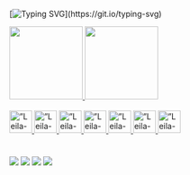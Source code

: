 [![Typing SVG](https://readme-typing-svg.demolab.com?font=Montserrat&pause=1000&color=000000&width=435&lines=%E2%9C%A8+Ol%C3%A1+mundo!+Meu+nome+%C3%A9+Leila+Brum%E2%9C%A8;%F0%9F%91%A9%F0%9F%8F%BB%E2%80%8D%F0%9F%92%BB+Tenho+22+anos+e+estudo+ADS+na+FATEC;%F0%9F%98%8A+Prazer+em+conhec%C3%AA-los!;%F0%9F%A4%97+Sejam+bem-vindos!)](https://git.io/typing-svg)

<div>
	<a href="https://github.com/LeilaBrum">
	<img height="130em"  src="https://github-readme-stats.vercel.app/api?username=leilabrum&show_icons=true&theme=buefy&include_all_commits=true&count_private=true&hide=prs,issues"/>
	<img height="130em" src="https://github-readme-stats.vercel.app/api/top-langs/?username=leilabrum&layout=compact&langs_count=16&theme=buefy"/>
<div>
	
<div style=”display: inline_block”><br>
<img height="40em" aligh=”center” alt=”Leila-AI” src="https://cdn.jsdelivr.net/gh/devicons/devicon/icons/illustrator/illustrator-plain.svg" />
<img height="40em" aligh=”center” alt=”Leila-PS” src="https://cdn.jsdelivr.net/gh/devicons/devicon/icons/photoshop/photoshop-plain.svg" />
<img height="40em" aligh=”center” alt=”Leila-JavaScript” src="https://cdn.jsdelivr.net/gh/devicons/devicon/icons/javascript/javascript-original.svg" />
<img height="40em" aligh=”center” alt=”Leila-HTML” src="https://cdn.jsdelivr.net/gh/devicons/devicon/icons/html5/html5-original.svg" />
<img height="40em" aligh=”center” alt=”Leila-CSS” src="https://cdn.jsdelivr.net/gh/devicons/devicon/icons/css3/css3-original.svg" />
<img height="40em" aligh=”center” alt=”Leila-C” src="https://cdn.jsdelivr.net/gh/devicons/devicon/icons/c/c-original.svg" />
<img height="40em" aligh=”center” alt=”Leila-Java” src="https://cdn.jsdelivr.net/gh/devicons/devicon/icons/java/java-plain.svg" />	             
</div>	
	
#	
	
<div>
	<a href="mailto:contato.leilabrum@gmail.com" target="_blank"><img src="https://img.shields.io/badge/Gmail-D14836?style=for-the-badge&logo=gmail&logoColor=white" target="_blank"></a>
	<a href="mailto:contato.leilabrum@gmail.com" target="_blank"><img src="https://img.shields.io/badge/-Behance-blue?style=for-the-badge&logo=behance&logoColor=white" target="_blank"></a>
	<a href="https://instagram.com/leilabrumn" target="_blank"><img src="https://img.shields.io/badge/Instagram-E4405F?style=for-the-badge&logo=instagram&logoColor=white" target="_blank"></a>
	<a href="https://www.linkedin.com/in/leila-brum/" target="_blank"><img src="https://img.shields.io/badge/LinkedIn-0077B5?style=for-the-badge&logo=linkedin&logoColor=white"></a>
</div>

